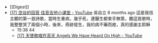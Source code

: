 - [[Digest]]
- [(17) 空谷的回音 佳音吉他小课堂 - YouTube](https://www.youtube.com/watch?v=x0L6J5Uu3iM)
吳自立
8 months ago
這是我信主聽的第一首詩歌，當時生重病，幾乎死，連醫生都束手無策，聽這首歌時，我整整哭了兩個小時，後來，奇跡發生，我的病不藥而癒，真的感謝主耶穌
    - 15:38 44 
    - [(17) 天使歌唱在高天 Angels We Have Heard On High - YouTube](https://www.youtube.com/watch?v=LUIGDHLPJUA)
